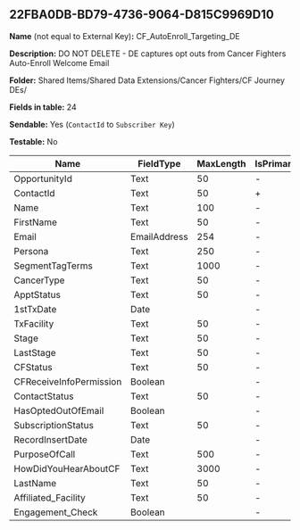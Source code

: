 ## 22FBA0DB-BD79-4736-9064-D815C9969D10

**Name** (not equal to External Key)**:** CF_AutoEnroll_Targeting_DE

**Description:** DO NOT DELETE - DE captures opt outs from Cancer Fighters Auto-Enroll Welcome Email

**Folder:** Shared Items/Shared Data Extensions/Cancer Fighters/CF Journey DEs/

**Fields in table:** 24

**Sendable:** Yes (`ContactId` to `Subscriber Key`)

**Testable:** No

| Name | FieldType | MaxLength | IsPrimaryKey | IsNullable | DefaultValue |
| --- | --- | --- | --- | --- | --- |
| OpportunityId | Text | 50 | - | + |  |
| ContactId | Text | 50 | + | - |  |
| Name | Text | 100 | - | + |  |
| FirstName | Text | 50 | - | + |  |
| Email | EmailAddress | 254 | - | - |  |
| Persona | Text | 250 | - | + |  |
| SegmentTagTerms | Text | 1000 | - | + |  |
| CancerType | Text | 50 | - | + |  |
| ApptStatus | Text | 50 | - | + |  |
| 1stTxDate | Date |  | - | + |  |
| TxFacility | Text | 50 | - | + |  |
| Stage | Text | 50 | - | + |  |
| LastStage | Text | 50 | - | + |  |
| CFStatus | Text | 50 | - | + |  |
| CFReceiveInfoPermission | Boolean |  | - | + |  |
| ContactStatus | Text | 50 | - | + |  |
| HasOptedOutOfEmail | Boolean |  | - | + |  |
| SubscriptionStatus | Text | 50 | - | + |  |
| RecordInsertDate | Date |  | - | + | GETDATE() |
| PurposeOfCall | Text | 500 | - | + |  |
| HowDidYouHearAboutCF | Text | 3000 | - | + |  |
| LastName | Text | 50 | - | + |  |
| Affiliated_Facility | Text | 50 | - | + |  |
| Engagement_Check | Boolean |  | - | + | False |
